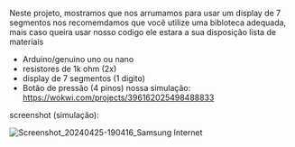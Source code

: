Neste projeto, mostramos que nos arrumamos para usar um display de 7 segmentos
nos recomemdamos que você utilize uma bibloteca adequada, mais caso queira usar nosso codigo ele
estara a sua disposição
lista de materiais
- Arduino/genuino uno ou nano
- resistores de 1k ohm (2x)
- display de 7 segmentos (1 digito)
- Botão de pressão (4 pinos)
nossa simulação:
https://wokwi.com/projects/396162025498488833

screenshot (simulação):



![Screenshot_20240425-190416_Samsung Internet](https://github.com/Golfinsstd/display-de-7-segmentos-/assets/165297153/19a85916-980b-401e-9697-80af0ce036a9)
